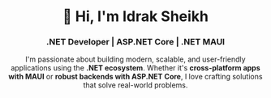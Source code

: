 <!--<h1 align="center">Hey 👋, I'm Idrak Sheikh</h1>
<h3 align="center">A .NET Developer</h3>
<h3 align="center">.NET MAUI | ASP .NET CORE</h3>-->

<h1 align="center">👋 Hi, I'm Idrak Sheikh</h1>

<h3 align="center"> <b>.NET Developer | ASP.NET Core | .NET MAUI</b> </h3>

<p align="center">I'm passionate about building modern, scalable, and user-friendly applications using the <b>.NET ecosystem</b>.  
Whether it's <b>cross-platform apps with MAUI</b> or <b>robust backends with ASP.NET Core</b>, I love crafting solutions that solve real-world problems.  </p>
